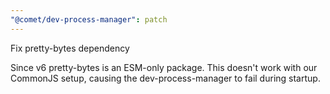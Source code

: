 ```yaml
---
"@comet/dev-process-manager": patch
---
```


Fix pretty-bytes dependency

Since v6 pretty-bytes is an ESM-only package.
This doesn't work with our CommonJS setup, causing the dev-process-manager to fail during startup.
